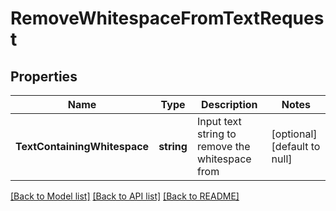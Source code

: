 # RemoveWhitespaceFromTextRequest

## Properties
Name | Type | Description | Notes
------------ | ------------- | ------------- | -------------
**TextContainingWhitespace** | **string** | Input text string to remove the whitespace from | [optional] [default to null]

[[Back to Model list]](../README.md#documentation-for-models) [[Back to API list]](../README.md#documentation-for-api-endpoints) [[Back to README]](../README.md)



